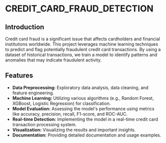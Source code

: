 # CREDIT_CARD_FRAUD_DETECTION
## Introduction

Credit card fraud is a significant issue that affects cardholders and financial institutions worldwide. This project leverages machine learning techniques to predict and flag potentially fraudulent credit card transactions. By using a dataset of historical transactions, we train a model to identify patterns and anomalies that may indicate fraudulent activity.

## Features

- **Data Preprocessing:** Exploratory data analysis, data cleaning, and feature engineering.
- **Machine Learning:** Utilizing various algorithms (e.g., Random Forest, XGBoost, Logistic Regression) for classification.
- **Model Evaluation:** Assessing the model's performance using metrics like accuracy, precision, recall, F1-score, and ROC-AUC.
- **Real-time Detection:** Implementing the model in a real-time credit card transaction processing system.
- **Visualization:** Visualizing the results and important insights.
- **Documentation:** Providing detailed documentation and usage examples.


